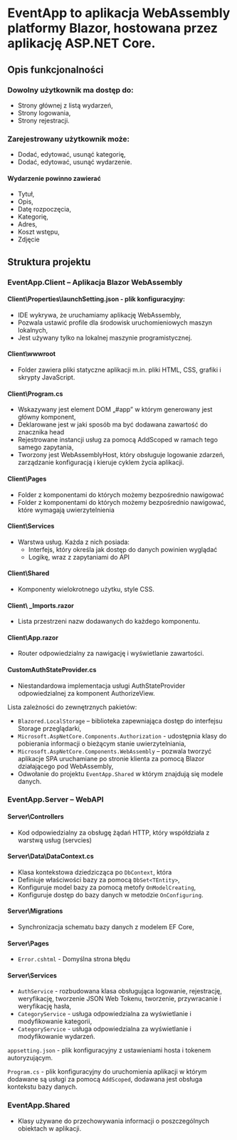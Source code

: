# EventApp to aplikacja WebAssembly platformy Blazor, hostowana przez aplikację ASP.NET Core.
## Opis funkcjonalności
### Dowolny użytkownik ma dostęp do:
  - Strony głównej z listą wydarzeń,
  - Strony logowania, 
  - Strony rejestracji.
### Zarejestrowany użytkownik może:
  - Dodać, edytować, usunąć kategorię,
  - Dodać, edytować, usunąć wydarzenie.
#### Wydarzenie powinno zawierać
  - Tytuł,
  - Opis,
  - Datę rozpoczęcia,
  - Kategorię,
  - Adres,
  - Koszt wstępu,
  - Zdjęcie



## Struktura projektu

### EventApp.Client – Aplikacja Blazor WebAssembly

#### Client\Properties\launchSetting.json - plik konfiguracyjny:
  - IDE wykrywa, że uruchamiamy aplikację WebAssembly,
  - Pozwala ustawić profile dla środowisk uruchomieniowych maszyn lokalnych,
  - Jest używany tylko na lokalnej maszynie programistycznej.

#### Client\wwwroot
 - Folder zawiera pliki statyczne aplikacji m.in. pliki HTML, CSS, grafiki i skrypty JavaScript.

#### Client\Program.cs 
  - Wskazywany jest element DOM „#app” w którym generowany jest główny komponent,
  - Deklarowane jest w jaki sposób ma być dodawana zawartość do znacznika head
  -	Rejestrowane instancji usług za pomocą AddScoped w ramach tego samego zapytania,
  -	Tworzony jest WebAssemblyHost, który obsługuje logowanie zdarzeń, zarządzanie konfiguracją i kieruje cyklem życia aplikacji.

#### Client\Pages
 - Folder z komponentami do których możemy bezpośrednio nawigować
 - Folder z komponentami do których możemy bezpośrednio nawigować, które wymagają uwierzytelnienia

#### Client\Services
  - Warstwa usług. Każda z nich posiada:
    - Interfejs, który określa jak dostęp do danych powinien wyglądać
    - Logikę, wraz z zapytaniami do API

#### Client\Shared
  - Komponenty wielokrotnego użytku, style CSS.

#### Client\ _Imports.razor
  - Lista przestrzeni nazw dodawanych do każdego komponentu.

#### Client\App.razor
  - Router odpowiedzialny za nawigację i wyświetlanie zawartości.

#### CustomAuthStateProvider.cs
  - Niestandardowa implementacja usługi AuthStateProvider odpowiedzialnej za komponent AuthorizeView.

Lista zależności do zewnętrznych pakietów:
  - `Blazored.LocalStorage` – biblioteka zapewniająca dostęp do interfejsu Storage przeglądarki,
  -	`Microsoft.AspNetCore.Components.Authorization` - udostępnia klasy do pobierania informacji o bieżącym stanie uwierzytelniania,
  -	`Microsoft.AspNetCore.Components.WebAssembly` – pozwala tworzyć aplikacje SPA uruchamiane po stronie klienta za pomocą Blazor działającego pod WebAssembly,
  - Odwołanie do projektu `EventApp.Shared` w którym znajdują się modele danych.

### EventApp.Server – WebAPI
#### Server\Controllers
 - Kod odpowiedzialny za obsługę żądań HTTP, który współdziała z warstwą usług (servcies)
#### Server\Data\DataContext.cs
  - Klasa kontekstowa dziedzicząca po `DbContext`, która
  - Definiuje właściwości bazy za pomocą `DbSet<TEntity>`,
  - Konfiguruje model bazy za pomocą metofy `OnModelCreating`,
  - Konfiguruje dostęp do bazy danych w metodzie `OnConfiguring`.
#### Server\Migrations
  - Synchronizacja schematu bazy danych z modelem EF Core,
#### Server\Pages
  - `Error.cshtml` - Domyślna strona błędu
#### Server\Services
  - `AuthService` - rozbudowana klasa obsługująca logowanie, rejestrację, weryfikację, tworzenie JSON Web Tokenu, tworzenie, przywracanie i weryfikację hasła,
  - `CategoryService` - usługa odpowiedzialna za wyświetlanie i modyfikowanie kategorii,
  - `CategoryService` - usługa odpowiedzialna za wyświetlanie i modyfikowanie wydarzeń.

`appsetting.json` - plik konfiguracyjny z ustawieniami hosta i tokenem autoryzującym.

`Program.cs` - plik konfiguracyjny do uruchomienia aplikacji w którym dodawane są usługi za pomocą `AddScoped`, dodawana jest obsługa kontekstu bazy danych.

### EventApp.Shared 
  - Klasy używane do przechowywania informacji o poszczególnych obiektach w aplikacji.
